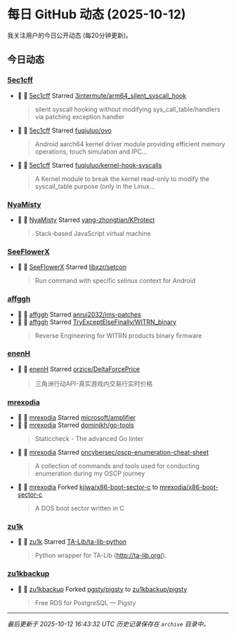 # 每日 GitHub 动态 (2025-10-12)

我关注用户的今日公开动态 (每20分钟更新)。

## 今日动态

### [5ec1cff](https://github.com/5ec1cff)
- 🌟 👤 [5ec1cff](https://github.com/5ec1cff) Starred [3intermute/arm64_silent_syscall_hook](https://github.com/3intermute/arm64_silent_syscall_hook)
  > silent syscall hooking without modifying sys_call_table/handlers via patching exception handler
- 🌟 👤 [5ec1cff](https://github.com/5ec1cff) Starred [fuqiuluo/ovo](https://github.com/fuqiuluo/ovo)
  > Android aarch64 kernel driver module providing efficient memory operations, touch simulation and IPC...
- 🌟 👤 [5ec1cff](https://github.com/5ec1cff) Starred [fuqiuluo/kernel-hook-syscalls](https://github.com/fuqiuluo/kernel-hook-syscalls)
  > A Kernel module to break the kernel read-only to modify the syscall_table purpose (only in the Linux...

### [NyaMisty](https://github.com/NyaMisty)
- 🌟 👤 [NyaMisty](https://github.com/NyaMisty) Starred [yang-zhongtian/KProtect](https://github.com/yang-zhongtian/KProtect)
  > Stack-based JavaScript virtual machine

### [SeeFlowerX](https://github.com/SeeFlowerX)
- 🌟 👤 [SeeFlowerX](https://github.com/SeeFlowerX) Starred [libxzr/setcon](https://github.com/libxzr/setcon)
  > Run command with specific selinux context for Android

### [affggh](https://github.com/affggh)
- 🌟 👤 [affggh](https://github.com/affggh) Starred [anrui2032/ims-patches](https://github.com/anrui2032/ims-patches)
- 🌟 👤 [affggh](https://github.com/affggh) Starred [TryExceptElseFinally/WITRN_binary](https://github.com/TryExceptElseFinally/WITRN_binary)
  > Reverse Engineering for WITRN products binary firmware

### [enenH](https://github.com/enenH)
- 🌟 👤 [enenH](https://github.com/enenH) Starred [orzice/DeltaForcePrice](https://github.com/orzice/DeltaForcePrice)
  > 三角洲行动API-真实游戏内交易行实时价格

### [mrexodia](https://github.com/mrexodia)
- 🌟 👤 [mrexodia](https://github.com/mrexodia) Starred [microsoft/amplifier](https://github.com/microsoft/amplifier)
- 🌟 👤 [mrexodia](https://github.com/mrexodia) Starred [dominikh/go-tools](https://github.com/dominikh/go-tools)
  > Staticcheck - The advanced Go linter
- 🌟 👤 [mrexodia](https://github.com/mrexodia) Starred [oncybersec/oscp-enumeration-cheat-sheet](https://github.com/oncybersec/oscp-enumeration-cheat-sheet)
  > A collection of commands and tools used for conducting enumeration during my OSCP journey
- 🍴 👤 [mrexodia](https://github.com/mrexodia) Forked [kjiwa/x86-boot-sector-c](https://github.com/kjiwa/x86-boot-sector-c) to [mrexodia/x86-boot-sector-c](https://github.com/mrexodia/x86-boot-sector-c)
  > A DOS boot sector written in C

### [zu1k](https://github.com/zu1k)
- 🌟 👤 [zu1k](https://github.com/zu1k) Starred [TA-Lib/ta-lib-python](https://github.com/TA-Lib/ta-lib-python)
  > Python wrapper for TA-Lib (http://ta-lib.org/).

### [zu1kbackup](https://github.com/zu1kbackup)
- 🍴 👤 [zu1kbackup](https://github.com/zu1kbackup) Forked [pgsty/pigsty](https://github.com/pgsty/pigsty) to [zu1kbackup/pigsty](https://github.com/zu1kbackup/pigsty)
  > Free RDS for PostgreSQL — Pigsty


---
*最后更新于 2025-10-12 16:43:32 UTC*
*历史记录保存在 `archive` 目录中。*
